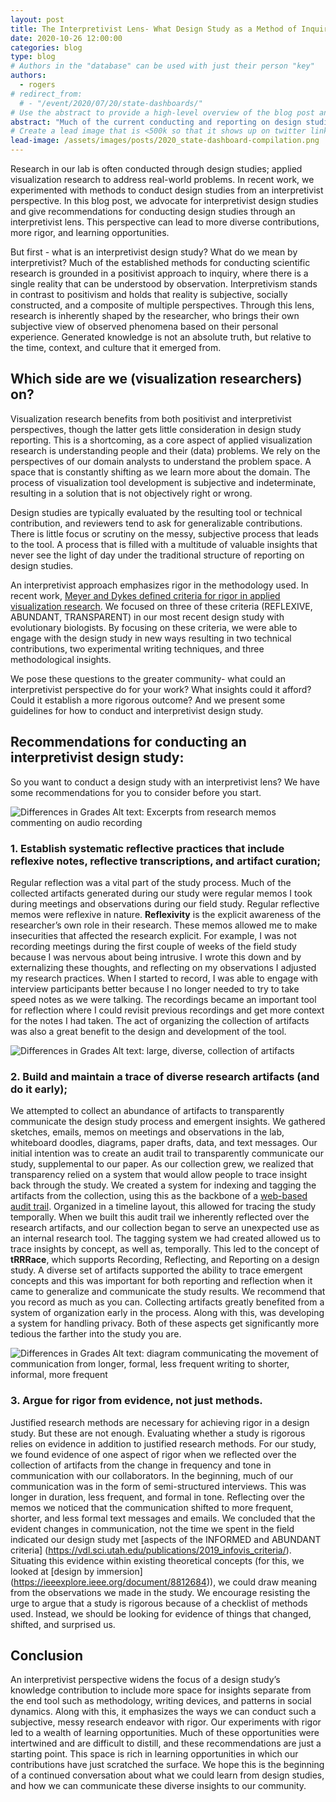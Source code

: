 ```yaml
---
layout: post
title: The Interpretivist Lens- What Design Study as a Method of Inquiry Can Teach Us.
date: 2020-10-26 12:00:00
categories: blog
type: blog
# Authors in the "database" can be used with just their person "key"
authors:
  - rogers
# redirect_from:
  # - "/event/2020/07/20/state-dashboards/"
# Use the abstract to provide a high-level overview of the blog post and main takeaways.
abstract: "Much of the current conducting and reporting on design studies leaves little room for contributions outside of the end tool or technique. An interpretivist approach embraces the messy, subjective nature of design studies and emphasizes the ways in which we can conduct research of this nature with rigor. In this post, we advocate for interpretivist design studies and give three recommendations for conducting them."
# Create a lead image that is <500k so that it shows up on twitter link preview
lead-image: /assets/images/posts/2020_state-dashboard-compilation.png
---
```

<!-- ![lead image alt text]({{site.base_url}}/assets/images/posts/2020_lead-image.png){: style="border:1px solid black"} -->

Research in our lab is often conducted through design studies; applied visualization research to address real-world problems. In recent work, we experimented with methods to conduct design studies from an interpretivist perspective. In this blog post, we advocate for interpretivist design studies and give recommendations for conducting design studies through an interpretivist lens. This perspective can lead to more diverse contributions, more rigor, and learning opportunities.

But first - what is an interpretivist design study? What do we mean by interpretivist?
Much of the established methods for conducting scientific research is grounded in a positivist approach to inquiry, where there is a single reality that can be understood by observation.
Interpretivism stands in contrast to positivism and holds that reality is subjective, socially constructed, and a composite of multiple perspectives. Through this lens, research is inherently shaped by the researcher, who brings their own subjective view of observed phenomena based on their personal experience. Generated knowledge is not an absolute truth, but relative to the time, context, and culture that it emerged from.
## Which side are we (visualization researchers) on?
Visualization research benefits from both positivist and interpretivist perspectives, though the latter gets little consideration in design study reporting. This is a shortcoming, as a core aspect of applied visualization research is understanding people and their (data) problems. We rely on the perspectives of our domain analysts to understand the problem space. A space that is constantly shifting as we learn more about the domain. The process of visualization tool development is subjective and indeterminate, resulting in a solution that is not objectively right or wrong. 

Design studies are typically evaluated by the resulting tool or technical contribution, and reviewers tend to ask for generalizable contributions. There is little focus or scrutiny on the messy, subjective process that leads to the tool. A process that is filled with a multitude of valuable insights that never see the light of day under the traditional structure of reporting on design studies. 

An interpretivist approach emphasizes rigor in the methodology used. In recent work, [Meyer and Dykes defined criteria for rigor in applied visualization research](https://vdl.sci.utah.edu/publications/2019_infovis_criteria/). We focused on three of these criteria (REFLEXIVE, ABUNDANT, TRANSPARENT) in our most recent design study with evolutionary biologists. By focusing on these criteria, we were able to engage with the design study in new ways resulting in two technical contributions, two experimental writing techniques, and three methodological insights. 

We pose these questions to the greater community- what could an interpretivist perspective do for your work? What insights could it afford? Could it establish a more rigorous outcome? And we present some guidelines for how to conduct and interpretivist design study.
## Recommendations for conducting an interpretivist design study:
So you want to conduct a design study with an interpretivist lens? We have some recommendations for you to consider before you start.  

![Differences in Grades]({{site.base_url}}/assets/images/posts/2020_grading-differences.png)
Alt text: Excerpts from research memos commenting on audio recording
### 1. Establish systematic reflective practices that include reflexive notes, reflective transcriptions, and artifact curation; 

Regular reflection was a vital part of the study process. Much of the collected artifacts generated during our study were regular memos I took during meetings and observations during our field study. Regular reflective memos were reflexive in nature. **Reflexivity** is the explicit awareness of the researcher’s own role in their research. These memos allowed me to make insecurities that affected the research explicit. For example, I was not recording meetings during the first couple of weeks of the field study because I was nervous about being intrusive. I wrote this down and by externalizing these thoughts, and reflecting on my observations I adjusted my research practices. When I started to record, I was able to engage with interview participants better because I no longer needed to try to take speed notes as we were talking. The recordings became an important tool for reflection where I could revisit previous recordings and get more context for the notes I had taken. The act of organizing the collection of artifacts was also a great benefit to the design and development of the tool. 

![Differences in Grades]({{site.base_url}}/assets/images/posts/2020_grading-differences.png)
Alt text: large, diverse, collection of artifacts
### 2. Build and maintain a trace of diverse research artifacts (and do it early); 
We attempted to collect an abundance of artifacts to transparently communicate the design study process and emergent insights. We gathered sketches, emails, memos on meetings and observations in the lab, whiteboard doodles, diagrams, paper drafts, data, and text messages. Our initial intention was to create an audit trail to transparently communicate our study, supplemental to our paper. As our collection grew, we realized that transparency relied on a system that would allow people to trace insight back through the study. We created a system for indexing and tagging the artifacts from the collection, using this as the backbone of a [web-based audit trail](https://vdl.sci.utah.edu/trrrace/). Organized in a timeline layout, this allowed for tracing the study temporally. When we built this audit trail we inherently reflected over the research artifacts, and our collection began to serve an unexpected use as an internal research tool. The tagging system we had created allowed us to trace insights by concept, as well as, temporally. This led to the concept of **tRRRace**, which supports Recording, Reflecting, and Reporting on a design study. A diverse set of artifacts supported the ability to trace emergent concepts and this was important for both reporting and reflection when it came to generalize and communicate the study results. We recommend that you record as much as you can. Collecting artifacts greatly benefited from a system of organization early in the process. Along with this, was developing a system for handling privacy. Both of these aspects get significantly more tedious the farther into the study you are. 

![Differences in Grades]({{site.base_url}}/assets/images/posts/2020_grading-differences.png)
Alt text: diagram communicating the movement of communication from longer, formal, less frequent writing to shorter, informal, more frequent
### 3. Argue for rigor from evidence, not just methods.

Justified research methods are necessary for achieving rigor in a design study. But these are not enough. Evaluating whether a study is rigorous relies on evidence in addition to justified research methods. For our study, we found evidence of one aspect of rigor when we reflected over the collection of artifacts from the change in frequency and tone in communication with our collaborators. In the beginning, much of our communication was in the form of semi-structured interviews. This was longer in duration, less frequent, and formal in tone. Reflecting over the memos we noticed that the communication shifted to more frequent, shorter, and less formal text messages and emails. We concluded that the evident changes in communication, not the time we spent in the field indicated our design study met [aspects of the INFORMED and ABUNDANT criteria] (https://vdl.sci.utah.edu/publications/2019_infovis_criteria/). Situating this evidence within existing theoretical concepts (for this, we looked at [design by immersion] (https://ieeexplore.ieee.org/document/8812684)), we could draw meaning from the observations we made in the study. We encourage resisting the urge to argue that a study is rigorous because of a checklist of methods used. Instead, we should be looking for evidence of things that changed, shifted, and surprised us.

## Conclusion
An interpretivist perspective widens the focus of a design study’s knowledge contribution to include more space for insights separate from the end tool such as methodology, writing devices, and patterns in social dynamics. Along with this, it emphasizes the ways we can conduct such a subjective, messy research endeavor with rigor. Our experiments with rigor led to a wealth of learning opportunities. Much of these opportunities were intertwined and are difficult to distill, and these recommendations are just a starting point. This space is rich in learning opportunities in which our contributions have just scratched the surface.  We hope this is the beginning of a continued conversation about what we could learn from design studies, and how we can communicate these diverse insights to our community.

